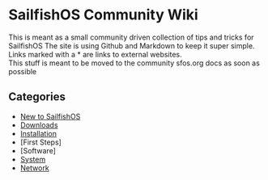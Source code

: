 # SailfishOS Community Wiki

This is meant as a small community driven collection of tips and tricks for SailfishOS
The site is using Github and Markdown to keep it super simple. 
Links marked with a * are links to external websites.  
This stuff is meant to be moved to the community sfos.org docs as soon as possible

## Categories

* [New to SailfishOS](new/new.md)
* [Downloads](downloads/downloads.md)
* [Installation](installation/installation.md)
* [First Steps]
* [Software]
* [System](system/index.md)
* [Network](network/index.md)
